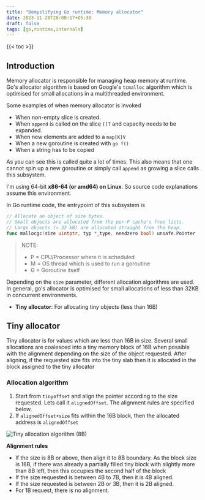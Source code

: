 ```yaml
---
title: "Demystifying Go runtime: Memory allocator"
date: 2023-11-20T20:00:17+05:30
draft: false
tags: [go,runtime,internals]
---
```



{{< toc >}}

## Introduction
Memory allocator is responsible for managing heap memory at runtime. Go's allocator
algorithm is based on Google's `tcmalloc` algorithm which is optimised for small
allocations in a multithreaded environment.

Some examples of when memory allocator is invoked
* When non-empty slice is created.
* When `append` is called on the slice `[]T` and capacity needs to be expanded.
* When new elements are added to a `map[K]V`
* When a new goroutine is created with `go f()`
* When a string has to be copied

As you can see this is called quite a lot of times. This also means that one cannot
spin up a new goroutine or simply call `append` as growing a slice calls this subsystem.

I'm using 64-bit **x86-64 (or amd64) on Linux**. So source code explanations assume this environment.

In Go runtime code, the entrypoint of this subsystem is
```go
// Allocate an object of size bytes.
// Small objects are allocated from the per-P cache's free lists.
// Large objects (> 32 kB) are allocated straight from the heap.
func mallocgc(size uintptr, typ *_type, needzero bool) unsafe.Pointer
```

> NOTE:
> * P = CPU/Processor where it is scheduled
> * M = OS thread which is used to run a goroutine
> * G = Goroutine itself

Depending on the `size` parameter, different allocation algorithms are used. In general, go's
allocator is optimised for small allocations of less than 32KB in concurrent environments.
* **Tiny allocator**: For allocating tiny objects (less than 16B)

## Tiny allocator
Tiny allocator is for values which are less than 16B in size. Several small allocations are
coalesced into a tiny memory block of 16B when possible with the alignment depending on the
size of the object requested. After aligning, if the requested size fits into the tiny slab
then it is allocated in the block assigned to the tiny allocator

### Allocation algorithm

1. Start from `tinyoffset` and align the pointer according to the size requested. Lets call it `alignedOffset`. The alignment rules are specified below.
2. If `alignedOffset+size` fits within the 16B block, then the allocated address is `alignedOffset`

![Tiny allocation algorithm (8B)](/posts/demystifying-go-runtime/pics-memory-allocator/tinyalloc.png)

**Alignment rules**
* If the size is 8B or above, then align it to 8B boundary. As the block size is 16B, if there
  was already a partially filled tiny block with slightly more than 8B left, then this occupies
  the second half of the block
* If the size requested is between 4B to 7B, then it is 4B aligned.
* If the size requested is between 2B or 3B, then it is 2B aligned.
* For 1B request, there is no alignment.


